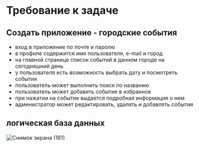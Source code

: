 # Требование к задаче
## Создать приложение - городские события 
+ вход в приложение по почте и паролю
+ в профиле содержится имя пользователя, e-mail и город
+ на главной странице список событий в данном городе на сегодняшний день
+ у пользователя есть возможность выбрать дату и посмотреть события
+ пользователь может выполнить поиск по названию
+ пользователь может добавить событие в избранное
+ при нажатии на событие выдается подробная информация о нем 
+ администратор может редактировать, удалять и добавлять события
## логическая база данных 
![Снимок экрана (161)](https://user-images.githubusercontent.com/102146747/198574827-69b46bb9-ab2a-4db0-9930-f009c768b15e.png)
